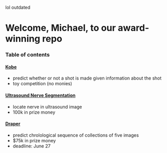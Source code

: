 lol outdated

# Welcome, Michael, to our award-winning repo #

### Table of contents ###
#### [Kobe](https://www.kaggle.com/c/ultrasound-nerve-segmentation) ####
* predict whether or not a shot is made given information about the shot
* toy competition (no monies)

#### [Ultrasound Nerve Segmentation](https://www.kaggle.com/c/ultrasound-nerve-segmentation) ####
* locate nerve in ultrasound image
* 100k in prize money

#### [Draper](https://www.kaggle.com/c/ultrasound-nerve-segmentation) ####
* predict chrolological sequence of collections of five images
* $75k in prize money
* deadline: June 27 
